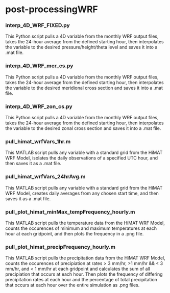 # post-processingWRF
### interp_4D_WRF_FIXED.py
This Python script pulls a 4D variable from the monthly WRF output files, takes the 24-hour average from the defined starting hour, then interpolates the variable to the desired pressure/height/theta level and saves it into a .mat file. 

### interp_4D_WRF_mer_cs.py
This Python script pulls a 4D variable from the monthly WRF output files, takes the 24-hour average from the defined starting hour, then interpolates the variable to the desired meridional cross section and saves it into a .mat file. 

### interp_4D_WRF_zon_cs.py
This Python script pulls a 4D variable from the monthly WRF output files, takes the 24-hour average from the defined starting hour, then interpolates the variable to the desired zonal cross section and saves it into a .mat file. 

### pull_himat_wrfVars_1hr.m
This MATLAB script pulls any variable with a standard grid from the HiMAT WRF Model, isolates the daily observations of a specified UTC hour, and then saves it as a .mat file.

### pull_himat_wrfVars_24hrAvg.m
This MATLAB script pulls any variable with a standard grid from the HiMAT WRF Model, creates daily averages from any chosen start time, and then saves it as a .mat file.  

### pull_plot_himat_minMax_tempFrequency_hourly.m
This MATLAB script pulls the temperature data from the HiMAT WRF Model, counts the occurences of minimum and maximum temperatures at each hour at each gridpoint, and then plots the frequency in a .png file. 

### pull_plot_himat_precipFrequency_hourly.m
This MATLAB script pulls the precipitation data from the HiMAT WRF Model, counts the occurences of precipiation at rates > 3 mm/hr, >1 mm/hr && < 3 mm/hr, and < 1 mm/hr at each gridpoint and calculates the sum of all precipiation that occurs at each hour. Then plots the frequency of differing precipitation rates at each hour and the percentage of total precipitation that occurs at each hour over the entire simulation as .png files. 

